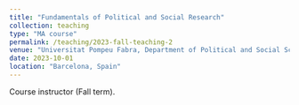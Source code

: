 ```yaml
---
title: "Fundamentals of Political and Social Research"
collection: teaching
type: "MA course"
permalink: /teaching/2023-fall-teaching-2
venue: "Universitat Pompeu Fabra, Department of Political and Social Sciences"
date: 2023-10-01
location: "Barcelona, Spain"
---
```


Course instructor (Fall term).
